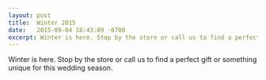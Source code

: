 ```yaml
---
layout: post
title:  Winter 2015
date:   2015-09-04 18:43:09 -0700
excerpt: Winter is here. Stop by the store or call us to find a perfect gift or something unique for this wedding season.
---
```


Winter is here. Stop by the store or call us to find a perfect gift or something unique for this wedding season.
